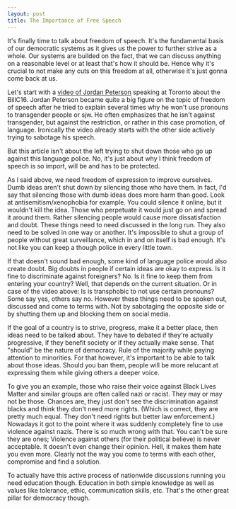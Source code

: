 ```yaml
---
layout: post
title: The Importance of Free Speech
---
```


It's finally time to talk about freedom of speech. It's the fundamental basis of our democratic systems as it gives us the power to further strive as a whole. Our systems are builded on the fact, that we can discuss anything on a reasonable level or at least that's how it should be. Hence why it's crucial to not make any cuts on this freedom at all, otherwise it's just gonna come back at us.

Let's start with a [video of Jordan Peterson](https://www.youtube.com/watch?v=8J-ztZTssxM) speaking at Toronto about the BillC16. Jordan Peterson became quite a big figure on the topic of freedom of speech after he tried to explain several times why he won't use pronouns to transgender people or sjw. He often emphasizes that he isn't against transgender, but against the restriction, or rather in this case promotion, of language. Ironically the video already starts with the other side actively trying to sabotage his speech.

But this article isn't about the left trying to shut down those who go up against this language police. No, it's just about why I think freedom of speech is so import, will be and has to be protected.

As I said above, we need freedom of expression to improve ourselves. Dumb ideas aren't shut down by silencing those who have them. In fact, I'd say that silencing those with dumb ideas does more harm than good. Look at antisemitism/xenophobia for example. You could silence it online, but it wouldn't kill the idea. Those who perpetuate it would just go on and spread it around them. Rather silencing people would cause more dissatisfaction and doubt. These things need to need discussed in the long run. They also need to be solved in one way or another. It's impossible to shut a group of people without great surveillance, which in and on itself is bad enough. It's not like you can keep a though police in every little town. 

If that doesn't sound bad enough, some kind of language police would also create doubt. Big doubts in people if certain ideas are okay to express. Is it fine to discriminate against foreigners? No. Is it fine to keep them from entering your country? Well, that depends on the current situation. Or in case of the video above: Is is transphobic to not use certain pronouns? Some say yes, others say no. However these things need to be spoken out, discussed and come to terms with. Not by sabotaging the opposite side or by shutting them up and blocking them on social media. 

If the goal of a country is to strive, progress, make it a better place, then ideas need to be talked about. They have to debated if they're actually progressive, if they benefit society or if they actually make sense. That "should" be the nature of democracy. Rule of the majority while paying attention to minorities. For that however, it's important to be able to talk about those ideas. Should you ban them, people will be more relucant at expressing them while giving others a deeper voice. 

To give you an example, those who raise their voice against Black Lives Matter and similar groups are often called nazi or racist. They may or may not be those. Chances are, they just don't see the discrimination against blacks and think they don't need more rights. (Which is correct, they are pretty much equal. They don't need rights but better law enforcement.) Nowadays it got to the point where it was suddenly completely fine to use violence against nazis. There is so much wrong with that. You can't be sure they are ones; Violence against others (for their political believe) is never acceptable. It doesn't even change their opinion. Hell, it makes them hate you even more. Clearly not the way you come to terms with each other, compromise and find a solution.

To actually have this active process of nationwide discussions running you need education though. Education in both simple knowledge as well as values like tolerance, ethic, communication skills, etc. That's the other great pillar for democracy though.